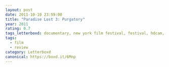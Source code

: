 ```yaml
---
layout: post 
date: 2011-10-10 23:59:00
title: "Paradise Lost 3: Purgatory"
year: 2011
rating: 0.7
tags_letterboxd: documentary, new york film festival, festival, hdcam, theater, lincoln center, nyc, us premiere, premiere, Robtober
tags:
  - film
  - review
category: Letterboxd
canonical: https://boxd.it/6Mnp
---
```

